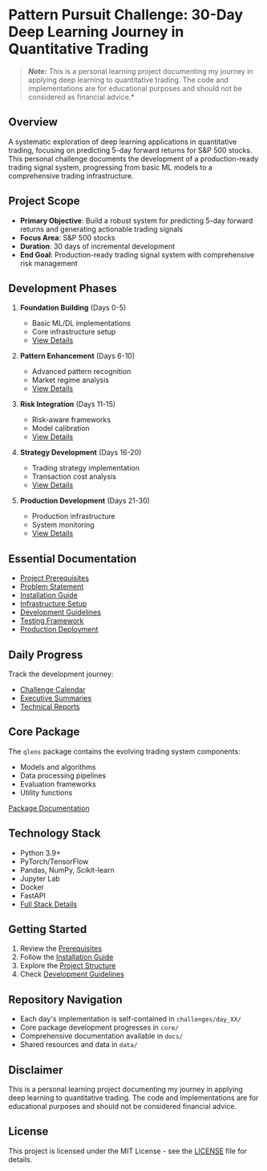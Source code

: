 # Pattern Pursuit Challenge: 30-Day Deep Learning Journey in Quantitative Trading

> **_Note:_** This is a personal learning project documenting my journey in applying deep learning to quantitative trading. The code and implementations are for educational purposes and should not be considered as financial advice.*

## Overview
A systematic exploration of deep learning applications in quantitative trading, focusing on predicting 5-day forward returns for S&P 500 stocks. This personal challenge documents the development of a production-ready trading signal system, progressing from basic ML models to a comprehensive trading infrastructure.

## Project Scope
- **Primary Objective**: Build a robust system for predicting 5-day forward returns and generating actionable trading signals
- **Focus Area**: S&P 500 stocks
- **Duration**: 30 days of incremental development
- **End Goal**: Production-ready trading signal system with comprehensive risk management

## Development Phases
1. **Foundation Building** (Days 0-5)
   - Basic ML/DL implementations
   - Core infrastructure setup
   - [View Details](docs/phases/foundation.md)

2. **Pattern Enhancement** (Days 6-10)
   - Advanced pattern recognition
   - Market regime analysis
   - [View Details](docs/phases/enhancement.md)

3. **Risk Integration** (Days 11-15)
   - Risk-aware frameworks
   - Model calibration
   - [View Details](docs/phases/risk.md)

4. **Strategy Development** (Days 16-20)
   - Trading strategy implementation
   - Transaction cost analysis
   - [View Details](docs/phases/strategy.md)

5. **Production Development** (Days 21-30)
   - Production infrastructure
   - System monitoring
   - [View Details](docs/phases/production.md)

## Essential Documentation
- [Project Prerequisites](docs/setup/prerequisites.md)
- [Problem Statement](docs/overview/problem_statement.md)
- [Installation Guide](docs/setup/installation.md)
- [Infrastructure Setup](docs/setup/infrastructure.md)
- [Development Guidelines](docs/development/guidelines.md)
- [Testing Framework](docs/development/testing.md)
- [Production Deployment](docs/deployment/production.md)

## Daily Progress
Track the development journey:
- [Challenge Calendar](docs/progress/calendar.md)
- [Executive Summaries](docs/progress/executive_summaries.md)
- [Technical Reports](docs/progress/technical_reports.md)

## Core Package
The `qlens` package contains the evolving trading system components:
- Models and algorithms
- Data processing pipelines
- Evaluation frameworks
- Utility functions

[Package Documentation](core/README.md)

## Technology Stack
- Python 3.9+
- PyTorch/TensorFlow
- Pandas, NumPy, Scikit-learn
- Jupyter Lab
- Docker
- FastAPI
- [Full Stack Details](docs/setup/tech_stack.md)

## Getting Started
1. Review the [Prerequisites](docs/setup/prerequisites.md)
2. Follow the [Installation Guide](docs/setup/installation.md)
3. Explore the [Project Structure](docs/overview/structure.md)
4. Check [Development Guidelines](docs/development/guidelines.md)

## Repository Navigation
- Each day's implementation is self-contained in `challenges/day_XX/`
- Core package development progresses in `core/`
- Comprehensive documentation available in `docs/`
- Shared resources and data in `data/`

## Disclaimer
This is a personal learning project documenting my journey in applying deep learning to quantitative trading. The code and implementations are for educational purposes and should not be considered financial advice.

## License
This project is licensed under the MIT License - see the [LICENSE](LICENSE) file for details.
